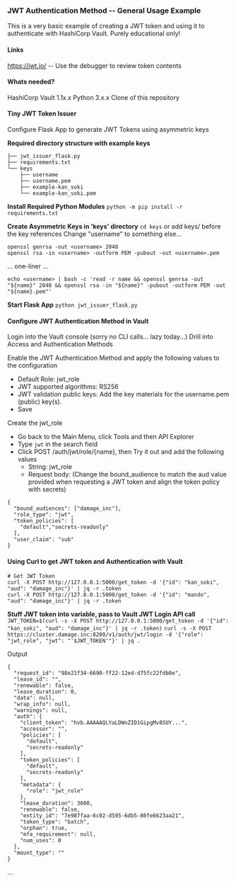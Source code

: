 ### JWT Authentication Method -- General Usage Example
This is a very basic example of creating a JWT token and using it to authenticate with HashiCorp Vault.
Purely educational only!

#### Links
https://jwt.io/ -- Use the debugger to review token contents

#### Whats needed?
HashiCorp Vault 1.1x.x
Python 3.x.x
Clone of this repository

#### Tiny JWT Token Issuer
Configure Flask App to generate JWT Tokens using asymmetric keys

**Required directory structure with example keys**
```
├── jwt_issuer_flask.py
├── requirements.txt
└── keys
    ├── username
    ├── username.pem
    ├── example-kan_soki
    └── example-kan_soki.pem
```

**Install Required Python Modules**
`python -m pip install -r requirements.txt`

**Create Asymmetric Keys in 'keys' directory**
`cd keys` or add keys/ before the key references
Change "username" to something else...
```
openssl genrsa -out <username> 2048
openssl rsa -in <username> -outform PEM -pubout -out <username>.pem
```
... one-liner ...
```
echo <username> | bash -c 'read -r name && openssl genrsa -out "${name}" 2048 && openssl rsa -in "${name}" -pubout -outform PEM -out "${name}.pem"'
```

**Start Flask App**
`python jwt_issuer_flask.py`

#### Configure JWT Authentication Method in Vault
Login into the Vault console (sorry no CLI calls... lazy today...)
Drill into Access and Authentication Methods

Enable the JWT Authentication Method and apply the following values to the configuration
- Default Role:  jwt_role
- JWT supported algorithms:  RS256
- JWT validation public keys:  Add the key materials for the username.pem (public) key(s).
- Save

Create the jwt_role
- Go back to the Main Menu, click Tools and then API Explorer
- Type `jwt` in the search field
- Click POST /auth/jwt/role/{name}, then Try it out and add the following values
    - String:  jwt_role
    - Request body: (Change the bound_audience to match the aud value provided when requesting a JWT token and align the token policy with secrets)
```
{
  "bound_audiences": ["damage_inc"],
  "role_type": "jwt",
  "token_policies": [
    "default","secrets-readonly"
  ],
  "user_claim": "sub"
}
```

#### Using Curl to get JWT token and Authentication with Vault
```
# Get JWT Token
curl -X POST http://127.0.0.1:5000/get_token -d '{"id": "kan_soki", "aud": "damage_inc"}' | jq -r .token
curl -X POST http://127.0.0.1:5000/get_token -d '{"id": "mando", "aud": "damage_inc"}' | jq -r .token
```

**Stuff JWT token into variable, pass to Vault JWT Login API call**
`JWT_TOKEN=$(curl -s -X POST http://127.0.0.1:5000/get_token -d '{"id": "kan_soki", "aud": "damage_inc"}' | jq -r .token)`
`curl -s -X POST https://cluster.damage.inc:8200/v1/auth/jwt/login -d '{"role": "jwt_role", "jwt": "'$JWT_TOKEN'"}' | jq .`

Output
```
{
  "request_id": "98e21f34-6690-ff22-12ed-d75fc22fdb0e",
  "lease_id": "",
  "renewable": false,
  "lease_duration": 0,
  "data": null,
  "wrap_info": null,
  "warnings": null,
  "auth": {
    "client_token": "hvb.AAAAAQLYaLDWnZID1GipgMv8SUY...",
    "accessor": "",
    "policies": [
      "default",
      "secrets-readonly"
    ],
    "token_policies": [
      "default",
      "secrets-readonly"
    ],
    "metadata": {
      "role": "jwt_role"
    },
    "lease_duration": 3600,
    "renewable": false,
    "entity_id": "7e987faa-6c02-d595-6db5-80fe6623aa21",
    "token_type": "batch",
    "orphan": true,
    "mfa_requirement": null,
    "num_uses": 0
  },
  "mount_type": ""
}
```

...

